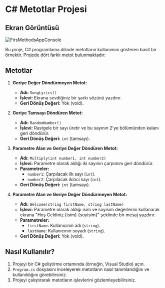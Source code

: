 # C# Metotlar Projesi
## Ekran Görüntüsü

![FirsMethodsAppConsole](https://github.com/user-attachments/assets/a1498259-456f-45f5-902e-48f3defac503)

Bu proje, C# programlama dilinde metotların kullanımını gösteren basit bir örnektir. Projede dört farklı metot bulunmaktadır:

## Metotlar

1.  **Geriye Değer Döndürmeyen Metot:**
    * **Adı:** `SongLyrics()`
    * **İşlevi:** Ekrana sevdiğiniz bir şarkı sözünü yazdırır.
    * **Geri Dönüş Değeri:** Yok (void).

2.  **Geriye Tamsayı Döndüren Metot:**
    * **Adı:** `RandomNumber()`
    * **İşlevi:** Rastgele bir sayı üretir ve bu sayının 2'ye bölümünden kalanı geri döndürür.
    * **Geri Dönüş Değeri:** `int` (tamsayı).

3.  **Parametre Alan ve Geriye Değer Döndüren Metot:**
    * **Adı:** `Multiply(int number1, int number2)`
    * **İşlevi:** Parametre olarak aldığı iki sayının çarpımını geri döndürür.
    * **Parametreler:**
        * `number1`: Çarpılacak ilk sayı (`int`).
        * `number2`: Çarpılacak ikinci sayı (`int`).
    * **Geri Dönüş Değeri:** `int` (tamsayı).

4.  **Parametre Alan ve Geriye Değer Döndürmeyen Metot:**
    * **Adı:** `Welcome(string firstName, string lastName)`
    * **İşlevi:** Parametre olarak aldığı isim ve soyisim değerlerini kullanarak ekrana "Hoş Geldiniz {isim} {soyisim}" şeklinde bir mesaj yazdırır.
    * **Parametreler:**
        * `firstName`: Kullanıcının adı (`string`).
        * `lastName`: Kullanıcının soyadı (`string`).
    * **Geri Dönüş Değeri:** Yok (void).

## Nasıl Kullanılır?

1.  Projeyi bir C# geliştirme ortamında (örneğin, Visual Studio) açın.
2.  `Program.cs` dosyasını inceleyerek metotların nasıl tanımlandığını ve kullanıldığını görebilirsiniz.
3.  Projeyi çalıştırarak metotların işlevlerini gözlemleyebilirsiniz.



